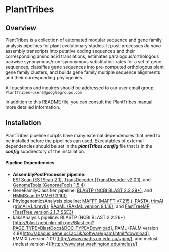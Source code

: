 # PlantTribes
## Overview
PlantTribes is a collection of automated modular sequence and gene family  analysis pipelines for plant evolutionary studies. It post-processes *de novo* assembly transcripts into putative coding sequences and their corresponding amino acid translations, estimates paralogous/orthologous pairwise synonymous/non-synonymous substitution rates for a set of gene sequences, classifies gene sequences into pre-computed orthologous plant gene family clusters, and builds gene family multiple sequence alignments and their corresponding phylogenies.

All questions and inquires should be addressed to our user email group: `PlantTribes-users@googlegroups.com`

In addition to this README file, you can consult the PlantTribes [manual](docs/PlantTribes_manual.md) more detailed information.

## Installation
PlantTribes pipeline scripts have many external dependencies that need to be installed before the pipelines can used. Executables of external dependencies should be set in the **_plantTribes.config_** file that is in the **_config_** subdirectory of the installation. 
#### Pipeline Dependencies
- **AssemblyPostProcesser pipeline**:  
[ESTScan (ESTScan 2.1)](http://estscan.sourceforge.net/), [TransDecoder (TransDecoder v2.0.1)](https://github.com/TransDecoder/TransDecoder/releases), and [GenomeTools (GenomeTools 1.5.4)](http://genometools.org/)
- GeneFamilyClassifier pipeline:
[BLASTP (NCBI BLAST 2.2.29+)](http://blast.ncbi.nlm.nih.gov/Blast.cgi?PAGE_TYPE=BlastDocs&DOC_TYPE=Download), and [HMMScan (HMMER 3.1b1)](http://hmmer.janelia.org/)
- PhylogenomicsAnalysis pipeline:
[MAFFT (MAFFT v7.215 )](http://mafft.cbrc.jp/alignment/software/), [PASTA](https://github.com/smirarab/pasta]), [trimAl (trimAl v1.4.rev8)](http://trimal.cgenomics.org/), [RAxML (RAxML version 8.1.16)](http://sco.h-its.org/exelixis/web/software/raxml/index.html), and [FastTreeMP (FastTree version 2.1.7 SSE3)](http://meta.microbesonline.org/fasttree/)
- kaksAnalysis pipeline:
BLASTP (NCBI BLAST 2.2.29+)[http://blast.ncbi.nlm.nih.gov/Blast.cgi?PAGE_TYPE=BlastDocs&DOC_TYPE=Download], PAML (PALM version 4.8)[http://abacus.gene.ucl.ac.uk/software/paml.html#download], EMMIX (version 1.01)[http://www.maths.uq.edu.au/~gjm/], and mclust (mclust version 4)[http://www.stat.washington.edu/mclust/]

